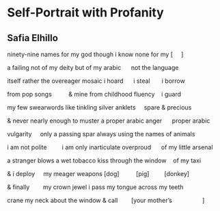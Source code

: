 # Self-Portrait with Profanity
## Safia Elhillo
ninety-nine names for my god
though i know none for my [     ]

a failing not of my deity but of
my arabic      not the language

itself rather the overeager mosaic
i hoard      i steal       i borrow

from pop songs          & mine
from childhood fluency    i guard

my few swearwords like tinkling
silver anklets     spare & precious

& never nearly enough to muster
a proper arabic anger      proper arabic

vulgarity     only a passing spar
always using the names of animals

i am not polite         i am only inarticulate
overproud      of my little arsenal

a stranger blows a wet tobacco kiss
through the window    of my taxi

& i deploy     my meager weapons
[dog]          [pig]         [donkey]

& finally        my crown jewel
i pass my tongue across my teeth

crane my neck about the window
& call        [your mother’s                  ]
